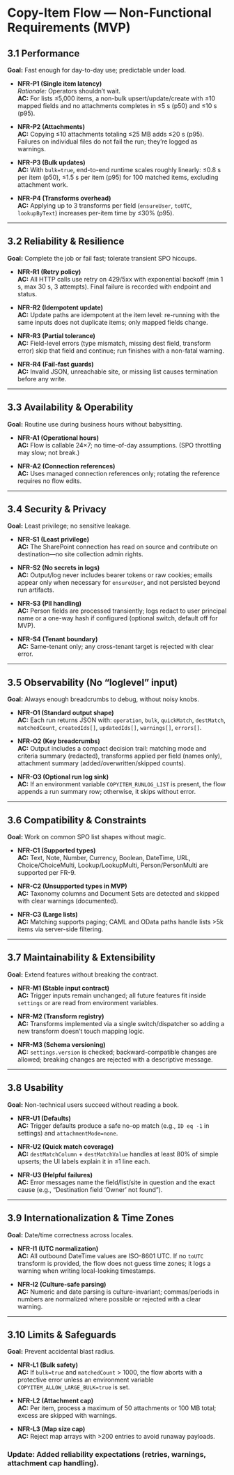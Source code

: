 # Copy-Item Flow — Non-Functional Requirements (MVP)

## 3.1 Performance
**Goal:** Fast enough for day-to-day use; predictable under load.

- **NFR-P1 (Single item latency)**  
  *Rationale:* Operators shouldn’t wait.  
  **AC:** For lists ≤5,000 items, a non-bulk upsert/update/create with ≤10 mapped fields and no attachments completes in ≤5 s (p50) and ≤10 s (p95).

- **NFR-P2 (Attachments)**  
  **AC:** Copying ≤10 attachments totaling ≤25 MB adds ≤20 s (p95). Failures on individual files do not fail the run; they’re logged as warnings.

- **NFR-P3 (Bulk updates)**  
  **AC:** With `bulk=true`, end-to-end runtime scales roughly linearly: ≤0.8 s per item (p50), ≤1.5 s per item (p95) for 100 matched items, excluding attachment work.

- **NFR-P4 (Transforms overhead)**  
  **AC:** Applying up to 3 transforms per field (`ensureUser`, `toUTC`, `lookupByText`) increases per-item time by ≤30% (p95).

---

## 3.2 Reliability & Resilience
**Goal:** Complete the job or fail fast; tolerate transient SPO hiccups.

- **NFR-R1 (Retry policy)**  
  **AC:** All HTTP calls use retry on 429/5xx with exponential backoff (min 1 s, max 30 s, 3 attempts). Final failure is recorded with endpoint and status.

- **NFR-R2 (Idempotent update)**  
  **AC:** Update paths are idempotent at the item level: re-running with the same inputs does not duplicate items; only mapped fields change.

- **NFR-R3 (Partial tolerance)**  
  **AC:** Field-level errors (type mismatch, missing dest field, transform error) skip that field and continue; run finishes with a non-fatal warning.

- **NFR-R4 (Fail-fast guards)**  
  **AC:** Invalid JSON, unreachable site, or missing list causes termination before any write.

---

## 3.3 Availability & Operability
**Goal:** Routine use during business hours without babysitting.

- **NFR-A1 (Operational hours)**  
  **AC:** Flow is callable 24×7; no time-of-day assumptions. (SPO throttling may slow; not break.)

- **NFR-A2 (Connection references)**  
  **AC:** Uses managed connection references only; rotating the reference requires no flow edits.

---

## 3.4 Security & Privacy
**Goal:** Least privilege; no sensitive leakage.

- **NFR-S1 (Least privilege)**  
  **AC:** The SharePoint connection has read on source and contribute on destination—no site collection admin rights.

- **NFR-S2 (No secrets in logs)**  
  **AC:** Output/log never includes bearer tokens or raw cookies; emails appear only when necessary for `ensureUser`, and not persisted beyond run artifacts.

- **NFR-S3 (PII handling)**  
  **AC:** Person fields are processed transiently; logs redact to user principal name or a one-way hash if configured (optional switch, default off for MVP).

- **NFR-S4 (Tenant boundary)**  
  **AC:** Same-tenant only; any cross-tenant target is rejected with clear error.

---

## 3.5 Observability (No “loglevel” input)
**Goal:** Always enough breadcrumbs to debug, without noisy knobs.

- **NFR-O1 (Standard output shape)**  
  **AC:** Each run returns JSON with: `operation`, `bulk`, `quickMatch`, `destMatch`, `matchedCount`, `createdIds[]`, `updatedIds[]`, `warnings[]`, `errors[]`.

- **NFR-O2 (Key breadcrumbs)**  
  **AC:** Output includes a compact decision trail: matching mode and criteria summary (redacted), transforms applied per field (names only), attachment summary (added/overwritten/skipped counts).

- **NFR-O3 (Optional run log sink)**  
  **AC:** If an environment variable `COPYITEM_RUNLOG_LIST` is present, the flow appends a run summary row; otherwise, it skips without error.

---

## 3.6 Compatibility & Constraints
**Goal:** Work on common SPO list shapes without magic.

- **NFR-C1 (Supported types)**  
  **AC:** Text, Note, Number, Currency, Boolean, DateTime, URL, Choice/ChoiceMulti, Lookup/LookupMulti, Person/PersonMulti are supported per FR-9.

- **NFR-C2 (Unsupported types in MVP)**  
  **AC:** Taxonomy columns and Document Sets are detected and skipped with clear warnings (documented).

- **NFR-C3 (Large lists)**  
  **AC:** Matching supports paging; CAML and OData paths handle lists >5k items via server-side filtering.

---

## 3.7 Maintainability & Extensibility
**Goal:** Extend features without breaking the contract.

- **NFR-M1 (Stable input contract)**  
  **AC:** Trigger inputs remain unchanged; all future features fit inside `settings` or are read from environment variables.

- **NFR-M2 (Transform registry)**  
  **AC:** Transforms implemented via a single switch/dispatcher so adding a new transform doesn’t touch mapping logic.

- **NFR-M3 (Schema versioning)**  
  **AC:** `settings.version` is checked; backward-compatible changes are allowed; breaking changes are rejected with a descriptive message.

---

## 3.8 Usability
**Goal:** Non-technical users succeed without reading a book.

- **NFR-U1 (Defaults)**  
  **AC:** Trigger defaults produce a safe no-op match (e.g., `ID eq -1` in settings) and `attachmentMode=none`.

- **NFR-U2 (Quick match coverage)**  
  **AC:** `destMatchColumn` + `destMatchValue` handles at least 80% of simple upserts; the UI labels explain it in ≤1 line each.

- **NFR-U3 (Helpful failures)**  
  **AC:** Error messages name the field/list/site in question and the exact cause (e.g., “Destination field ‘Owner’ not found”).

---

## 3.9 Internationalization & Time Zones
**Goal:** Date/time correctness across locales.

- **NFR-I1 (UTC normalization)**  
  **AC:** All outbound DateTime values are ISO-8601 UTC. If no `toUTC` transform is provided, the flow does not guess time zones; it logs a warning when writing local-looking timestamps.

- **NFR-I2 (Culture-safe parsing)**  
  **AC:** Numeric and date parsing is culture-invariant; commas/periods in numbers are normalized where possible or rejected with a clear warning.

---

## 3.10 Limits & Safeguards
**Goal:** Prevent accidental blast radius.

- **NFR-L1 (Bulk safety)**  
  **AC:** If `bulk=true` and `matchedCount` > 1000, the flow aborts with a protective error unless an environment variable `COPYITEM_ALLOW_LARGE_BULK=true` is set.

- **NFR-L2 (Attachment cap)**  
  **AC:** Per item, process a maximum of 50 attachments or 100 MB total; excess are skipped with warnings.

- **NFR-L3 (Map size cap)**  
  **AC:** Reject map arrays with >200 entries to avoid runaway payloads.


### Update: Added reliability expectations (retries, warnings, attachment cap handling).
